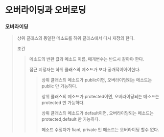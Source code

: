 # 오버라이딩과 오버로딩

### 오버라이딩 

> 상위 클래스의 동일한 메소드를 하위 클래스에서 다시 재정의 한다. 
> 
> 조건 
> 
> > 메소드의 반환 값과 메소드 이름, 매개변수는 반드시 같아야 한다.
> > 
> > 접근 지정자는 하위 클래스의 메소드가 보다 공개적이어야한다.
> > 
> > > 상위 클래스의 메소드가 public이면, 오버라이딩되는 메소드는 public 만 가능하다.
> > > 
> > > 상위 클래스의 메소드가 protected이면, 오버라이딩되는 메소드는 protected 만 가능하다.
> > > 
> > > 상위 클래스의 메소드가 default이면, 오버라이딩되는 메소드는 protected,default 만 가능하다.
> > > 
> > > 메소드 수정자가 fianl, private 인 메소드는 오버라이딩 할수 없다.

